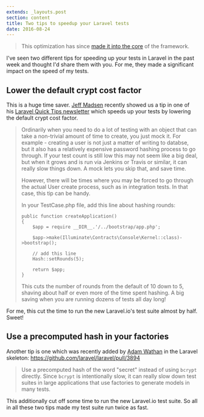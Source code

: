 ```yaml
---
extends: _layouts.post
section: content
title: Two tips to speedup your Laravel tests
date: 2016-08-24
---
```

> This optimization has since [made it into the core](https://github.com/laravel/laravel/blob/6806aaa3568382e9c8c7281a64b82a52b824e46f/phpunit.xml#L27) of the framework. 

I've seen two different tips for speeding up your tests in Laravel in the past week and thought I'd share them with you. For me, they made a significant impact on the speed of my tests.

## Lower the default crypt cost factor

This is a huge time saver. [Jeff Madsen](https://twitter.com/codebyjeff) recently showed us a tip in one of his [Laravel Quick Tips newsletter](http://codebyjeff.com/newsletter) which speeds up your tests by lowering the default crypt cost factor.

> Ordinarily when you need to do a lot of testing with an object that can take a non-trivial amount of time to create, you just mock it. For example - creating a user is not just a matter of writing to databse, but it also has a relatively expensive password hashing process to go through. If your test count is still low this may not seem like a big deal, but when it grows and is run via Jenkins or Travis or similar, it can really slow things down. A mock lets you skip that, and save time.
>
> However, there will be times where you may be forced to go through the actual User create process, such as in integration tests. In that case, this tip can be handy.
>
> In your TestCase.php file, add this line about hashing rounds:
>
> ```
> public function createApplication()
> {
>     $app = require __DIR__.'/../bootstrap/app.php';
>
>     $app->make(Illuminate\Contracts\Console\Kernel::class)->bootstrap();
>
>     // add this line
>     Hash::setRounds(5);
>
>     return $app;
> }
> ```
>
> This cuts the number of rounds from the default of 10 down to 5, shaving about half or even more of the time spent hashing. A big saving when you are running dozens of tests all day long!

For me, this cut the time to run the new Laravel.io's test suite almost by half. Sweet!

## Use a precomputed hash in your factories

Another tip is one which was recently added by [Adam Wathan](https://twitter.com/adamwathan) in the Laravel skeleton: https://github.com/laravel/laravel/pull/3894

> Use a precomputed hash of the word "secret" instead of using `bcrypt` directly. Since `bcrypt` is intentionally slow, it can really slow down test suites in large applications that use factories to generate models in many tests.

This additionally cut off some time to run the new Laravel.io test suite. So all in all these two tips made my test suite run twice as fast.
